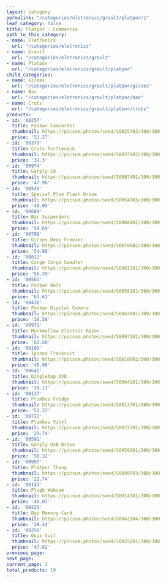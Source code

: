```yaml
---
layout: category
permalink: "/categories/eletronics/grault/platpor/1"
leaf_category: false
title: Platpor - Commercia
path_to_this_category:
- name: Eletronics
  url: "/categories/eletronics"
- name: Grault
  url: "/categories/eletronics/grault"
- name: Platpor
  url: "/categories/eletronics/grault/platpor"
child_categories:
- name: Girzes
  url: "/categories/eletronics/grault/platpor/girzes"
- name: Baz
  url: "/categories/eletronics/grault/platpor/baz"
- name: Cruts
  url: "/categories/eletronics/grault/platpor/cruts"
products:
- id: '00257'
  title: Foobar Camcorder
  thumbnail: https://picsum.photos/seed/S0025702/300/300
  price: '53.27'
- id: '00379'
  title: Cruts Turtleneck
  thumbnail: https://picsum.photos/seed/S0037902/300/300
  price: '32.3'
- id: '00974'
  title: Garply CD
  thumbnail: https://picsum.photos/seed/S0097401/300/300
  price: '47.96'
- id: '00549'
  title: Special Ploo Flash Drive
  thumbnail: https://picsum.photos/seed/S0054903/300/300
  price: '40.05'
- id: '00684'
  title: Bar Suspenders
  thumbnail: https://picsum.photos/seed/S0068402/300/300
  price: '54.69'
- id: '00780'
  title: Girzes Deep Freezer
  thumbnail: https://picsum.photos/seed/S0078002/300/300
  price: '54.86'
- id: '00812'
  title: Corge Corge Sweater
  thumbnail: https://picsum.photos/seed/S0081201/300/300
  price: '56.39'
- id: '00561'
  title: Foobar Belt
  thumbnail: https://picsum.photos/seed/S0056101/300/300
  price: '63.61'
- id: '00430'
  title: Foobar Digital Camera
  thumbnail: https://picsum.photos/seed/S0043001/300/300
  price: '38.58'
- id: '00971'
  title: Murkmellow Electric Razor
  thumbnail: https://picsum.photos/seed/S0097101/300/300
  price: '62.68'
- id: '00109'
  title: Iponno Tracksuit
  thumbnail: https://picsum.photos/seed/S0010902/300/300
  price: '40.96'
- id: '00642'
  title: Dinglebop DVD
  thumbnail: https://picsum.photos/seed/S0064201/300/300
  price: '39.13'
- id: '00137'
  title: Plumbus Fridge
  thumbnail: https://picsum.photos/seed/S0013701/300/300
  price: '53.37'
- id: '00722'
  title: Plumbus Vinyl
  thumbnail: https://picsum.photos/seed/S0072201/300/300
  price: '29.74'
- id: '00591'
  title: Garply USB Drive
  thumbnail: https://picsum.photos/seed/S0059101/300/300
  price: '50.32'
- id: '00997'
  title: Platpor Thong
  thumbnail: https://picsum.photos/seed/S0099703/300/300
  price: '22.74'
- id: '00143'
  title: Plugh Webcam
  thumbnail: https://picsum.photos/seed/S0014301/300/300
  price: '40.07'
- id: '00423'
  title: Baz Memory Card
  thumbnail: https://picsum.photos/seed/S0042304/300/300
  price: '28.44'
- id: '00256'
  title: Quux Suit
  thumbnail: https://picsum.photos/seed/S0025601/300/300
  price: '47.62'
previous_page: 
next_page: 
current_page: 1
total_products: 19
---
```


